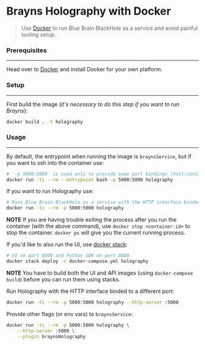 # Brayns Holography with Docker

> Use [Docker](https://docs.docker.com) to run Blue Brain BlackHole as a service and avoid painful tooling setup.


### Prerequisites
-----------------
Head over to [Docker](https://docs.docker.com/engine/installation/#supported-platforms) and install Docker for your own platform.


### Setup
---------
First build the image (*it's necessary to do this step if you want to run Brayns*):
```bash
docker build . -t holography
```


### Usage
---------
By default, the entrypoint when running the image is `braynsService`, but if you want to ssh into the container use:
```bash
# `-p 5000:5000` is used only to provide some port bindings (host:container) if you want to run and access Brayns from your host while in the container
docker run -ti --rm --entrypoint bash -p 5000:5000 holography
```

If you want to run Holography use:
```bash
# Runs Blue Brain BlackHole as a service with the HTTP interface binded on port 5000
docker run -ti --rm -p 5000:5000 holography
```

**NOTE** If you are having trouble exiting the process after you run the container (with the above command), use `docker stop <container-id>` to stop the container.
`docker ps` will give you the current running process.

If you'd like to also run the UI, use [docker stack](https://docs.docker.com/get-started/part5):
```bash
# UI on port 8000 and Python SDK on port 8888
docker stack deploy -c docker-compose.yml holography
```

**NOTE** You have to build both the UI and API images (using `docker-compose build`) before you can run them using stacks.

Run Holography with the HTTP interface binded to a different port:
```bash
docker run -ti --rm -p 5000:5000 holography --http-server :5000
```

Provide other flags (or env vars) to `braynsService`:
```bash
docker run -ti --rm -p 5000:5000 holography \
    --http-server :5000 \
    --plugin braynsHolography
```
